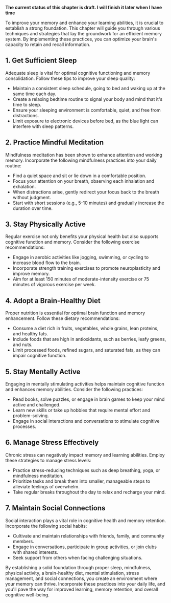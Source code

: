 **The current status of this chapter is draft. I will finish it later when I have time**

To improve your memory and enhance your learning abilities, it is crucial to establish a strong foundation. This chapter will guide you through various techniques and strategies that lay the groundwork for an efficient memory system. By implementing these practices, you can optimize your brain's capacity to retain and recall information.

**1. Get Sufficient Sleep**
---------------------------

Adequate sleep is vital for optimal cognitive functioning and memory consolidation. Follow these tips to improve your sleep quality:

* Maintain a consistent sleep schedule, going to bed and waking up at the same time each day.
* Create a relaxing bedtime routine to signal your body and mind that it's time to sleep.
* Ensure your sleeping environment is comfortable, quiet, and free from distractions.
* Limit exposure to electronic devices before bed, as the blue light can interfere with sleep patterns.

**2. Practice Mindful Meditation**
----------------------------------

Mindfulness meditation has been shown to enhance attention and working memory. Incorporate the following mindfulness practices into your daily routine:

* Find a quiet space and sit or lie down in a comfortable position.
* Focus your attention on your breath, observing each inhalation and exhalation.
* When distractions arise, gently redirect your focus back to the breath without judgment.
* Start with short sessions (e.g., 5-10 minutes) and gradually increase the duration over time.

**3. Stay Physically Active**
-----------------------------

Regular exercise not only benefits your physical health but also supports cognitive function and memory. Consider the following exercise recommendations:

* Engage in aerobic activities like jogging, swimming, or cycling to increase blood flow to the brain.
* Incorporate strength training exercises to promote neuroplasticity and improve memory.
* Aim for at least 150 minutes of moderate-intensity exercise or 75 minutes of vigorous exercise per week.

**4. Adopt a Brain-Healthy Diet**
---------------------------------

Proper nutrition is essential for optimal brain function and memory enhancement. Follow these dietary recommendations:

* Consume a diet rich in fruits, vegetables, whole grains, lean proteins, and healthy fats.
* Include foods that are high in antioxidants, such as berries, leafy greens, and nuts.
* Limit processed foods, refined sugars, and saturated fats, as they can impair cognitive function.

**5. Stay Mentally Active**
---------------------------

Engaging in mentally stimulating activities helps maintain cognitive function and enhances memory abilities. Consider the following practices:

* Read books, solve puzzles, or engage in brain games to keep your mind active and challenged.
* Learn new skills or take up hobbies that require mental effort and problem-solving.
* Engage in social interactions and conversations to stimulate cognitive processes.

**6. Manage Stress Effectively**
--------------------------------

Chronic stress can negatively impact memory and learning abilities. Employ these strategies to manage stress levels:

* Practice stress-reducing techniques such as deep breathing, yoga, or mindfulness meditation.
* Prioritize tasks and break them into smaller, manageable steps to alleviate feelings of overwhelm.
* Take regular breaks throughout the day to relax and recharge your mind.

**7. Maintain Social Connections**
----------------------------------

Social interaction plays a vital role in cognitive health and memory retention. Incorporate the following social habits:

* Cultivate and maintain relationships with friends, family, and community members.
* Engage in conversations, participate in group activities, or join clubs with shared interests.
* Seek support from others when facing challenging situations.

By establishing a solid foundation through proper sleep, mindfulness, physical activity, a brain-healthy diet, mental stimulation, stress management, and social connections, you create an environment where your memory can thrive. Incorporate these practices into your daily life, and you'll pave the way for improved learning, memory retention, and overall cognitive well-being.
